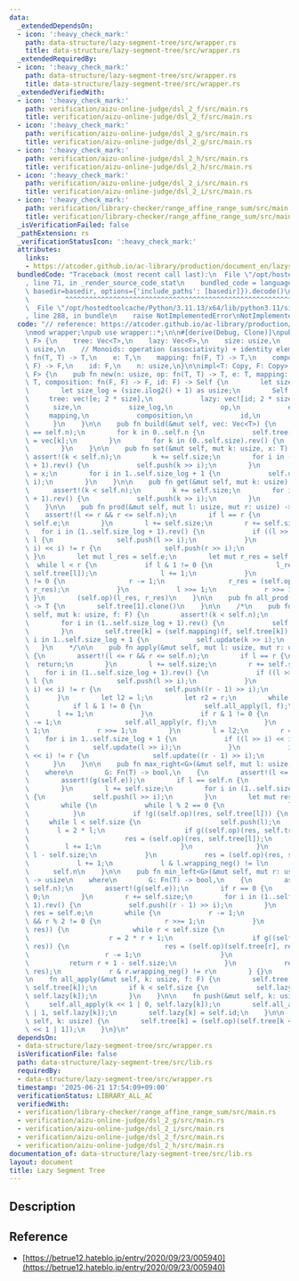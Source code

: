 ```yaml
---
data:
  _extendedDependsOn:
  - icon: ':heavy_check_mark:'
    path: data-structure/lazy-segment-tree/src/wrapper.rs
    title: data-structure/lazy-segment-tree/src/wrapper.rs
  _extendedRequiredBy:
  - icon: ':heavy_check_mark:'
    path: data-structure/lazy-segment-tree/src/wrapper.rs
    title: data-structure/lazy-segment-tree/src/wrapper.rs
  _extendedVerifiedWith:
  - icon: ':heavy_check_mark:'
    path: verification/aizu-online-judge/dsl_2_f/src/main.rs
    title: verification/aizu-online-judge/dsl_2_f/src/main.rs
  - icon: ':heavy_check_mark:'
    path: verification/aizu-online-judge/dsl_2_g/src/main.rs
    title: verification/aizu-online-judge/dsl_2_g/src/main.rs
  - icon: ':heavy_check_mark:'
    path: verification/aizu-online-judge/dsl_2_h/src/main.rs
    title: verification/aizu-online-judge/dsl_2_h/src/main.rs
  - icon: ':heavy_check_mark:'
    path: verification/aizu-online-judge/dsl_2_i/src/main.rs
    title: verification/aizu-online-judge/dsl_2_i/src/main.rs
  - icon: ':heavy_check_mark:'
    path: verification/library-checker/range_affine_range_sum/src/main.rs
    title: verification/library-checker/range_affine_range_sum/src/main.rs
  _isVerificationFailed: false
  _pathExtension: rs
  _verificationStatusIcon: ':heavy_check_mark:'
  attributes:
    links:
    - https://atcoder.github.io/ac-library/production/document_en/lazysegtree.html
  bundledCode: "Traceback (most recent call last):\n  File \"/opt/hostedtoolcache/Python/3.11.13/x64/lib/python3.11/site-packages/onlinejudge_verify/documentation/build.py\"\
    , line 71, in _render_source_code_stat\n    bundled_code = language.bundle(stat.path,\
    \ basedir=basedir, options={'include_paths': [basedir]}).decode()\n          \
    \         ^^^^^^^^^^^^^^^^^^^^^^^^^^^^^^^^^^^^^^^^^^^^^^^^^^^^^^^^^^^^^^^^^^^^^^^^^^^^^^^^^\n\
    \  File \"/opt/hostedtoolcache/Python/3.11.13/x64/lib/python3.11/site-packages/onlinejudge_verify/languages/rust.py\"\
    , line 288, in bundle\n    raise NotImplementedError\nNotImplementedError\n"
  code: "// reference: https://atcoder.github.io/ac-library/production/document_en/lazysegtree.html\n\
    \nmod wrapper;\npub use wrapper::*;\n\n#[derive(Debug, Clone)]\npub struct LazySegmentTree<T,\
    \ F> {\n    tree: Vec<T>,\n    lazy: Vec<F>,\n    size: usize,\n    size_log:\
    \ usize,\n    // Monoids: operation (associativity) + identity element\n    op:\
    \ fn(T, T) -> T,\n    e: T,\n    mapping: fn(F, T) -> T,\n    composition: fn(F,\
    \ F) -> F,\n    id: F,\n    n: usize,\n}\n\nimpl<T: Copy, F: Copy> LazySegmentTree<T,\
    \ F> {\n    pub fn new(n: usize, op: fn(T, T) -> T, e: T, mapping: fn(F, T) ->\
    \ T, composition: fn(F, F) -> F, id: F) -> Self {\n        let size = n.next_power_of_two();\n\
    \        let size_log = (size.ilog2() + 1) as usize;\n        Self {\n       \
    \     tree: vec![e; 2 * size],\n            lazy: vec![id; 2 * size],\n      \
    \      size,\n            size_log,\n            op,\n            e,\n       \
    \     mapping,\n            composition,\n            id,\n            n,\n  \
    \      }\n    }\n\n    pub fn build(&mut self, vec: Vec<T>) {\n        assert!(vec.len()\
    \ == self.n);\n        for k in 0..self.n {\n            self.tree[k + self.size]\
    \ = vec[k];\n        }\n        for k in (0..self.size).rev() {\n            self.update(k);\n\
    \        }\n    }\n\n    pub fn set(&mut self, mut k: usize, x: T) {\n       \
    \ assert!(k < self.n);\n        k += self.size;\n        for i in (1..self.size_log\
    \ + 1).rev() {\n            self.push(k >> i);\n        }\n        self.tree[k]\
    \ = x;\n        for i in 1..self.size_log + 1 {\n            self.update(k >>\
    \ i);\n        }\n    }\n\n    pub fn get(&mut self, mut k: usize) -> T {\n  \
    \      assert!(k < self.n);\n        k += self.size;\n        for i in (1..self.size_log\
    \ + 1).rev() {\n            self.push(k >> i);\n        }\n        self.tree[k].clone()\n\
    \    }\n\n    pub fn prod(&mut self, mut l: usize, mut r: usize) -> T {\n    \
    \    assert!(l <= r && r <= self.n);\n        if l == r {\n            return\
    \ self.e;\n        }\n        l += self.size;\n        r += self.size;\n     \
    \   for i in (1..self.size_log + 1).rev() {\n            if ((l >> i) << i) !=\
    \ l {\n                self.push(l >> i);\n            }\n            if ((r >>\
    \ i) << i) != r {\n                self.push(r >> i);\n            }\n       \
    \ }\n        let mut l_res = self.e;\n        let mut r_res = self.e;\n      \
    \  while l < r {\n            if l & 1 != 0 {\n                l_res = (self.op)(l_res,\
    \ self.tree[l]);\n                l += 1;\n            }\n            if r & 1\
    \ != 0 {\n                r -= 1;\n                r_res = (self.op)(self.tree[r],\
    \ r_res);\n            }\n            l >>= 1;\n            r >>= 1;\n       \
    \ }\n        (self.op)(l_res, r_res)\n    }\n\n    pub fn all_prod(&mut self)\
    \ -> T {\n        self.tree[1].clone()\n    }\n\n    /*\n    pub fn apply(&mut\
    \ self, mut k: usize, f: F) {\n        assert!(k < self.n);\n        k += self.size;\n\
    \        for i in (1..self.size_log + 1).rev() {\n            self.push(k >> i);\n\
    \        }\n        self.tree[k] = (self.mapping)(f, self.tree[k]);\n        for\
    \ i in 1..self.size_log + 1 {\n            self.update(k >> i);\n        }\n \
    \   }\n    */\n\n    pub fn apply(&mut self, mut l: usize, mut r: usize, f: F)\
    \ {\n        assert!(l <= r && r <= self.n);\n        if l == r {\n          \
    \  return;\n        }\n        l += self.size;\n        r += self.size;\n    \
    \    for i in (1..self.size_log + 1).rev() {\n            if ((l >> i) << i) !=\
    \ l {\n                self.push(l >> i);\n            }\n            if ((r >>\
    \ i) << i) != r {\n                self.push((r - 1) >> i);\n            }\n \
    \       }\n        let l2 = l;\n        let r2 = r;\n        while l < r {\n \
    \           if l & 1 != 0 {\n                self.all_apply(l, f);\n         \
    \       l += 1;\n            }\n            if r & 1 != 0 {\n                r\
    \ -= 1;\n                self.all_apply(r, f);\n            }\n            l >>=\
    \ 1;\n            r >>= 1;\n        }\n        l = l2;\n        r = r2;\n    \
    \    for i in 1..self.size_log + 1 {\n            if ((l >> i) << i) != l {\n\
    \                self.update(l >> i);\n            }\n            if ((r >> i)\
    \ << i) != r {\n                self.update((r - 1) >> i);\n            }\n  \
    \      }\n    }\n\n    pub fn max_right<G>(&mut self, mut l: usize, g: G) -> usize\n\
    \    where\n        G: Fn(T) -> bool,\n    {\n        assert!(l <= self.n);\n\
    \        assert!(g(self.e));\n        if l == self.n {\n            return self.n;\n\
    \        }\n        l += self.size;\n        for i in (1..self.size_log + 1).rev()\
    \ {\n            self.push(l >> i);\n        }\n        let mut res = self.e;\n\
    \        while {\n            while l % 2 == 0 {\n                l >>= 1;\n \
    \           }\n            if !g((self.op)(res, self.tree[l])) {\n           \
    \     while l < self.size {\n                    self.push(l);\n             \
    \       l = 2 * l;\n                    if g((self.op)(res, self.tree[l])) {\n\
    \                        res = (self.op)(res, self.tree[l]);\n               \
    \         l += 1;\n                    }\n                }\n                return\
    \ l - self.size;\n            }\n            res = (self.op)(res, self.tree[l]);\n\
    \            l += 1;\n            l & l.wrapping_neg() != l\n        } {}\n  \
    \      self.n\n    }\n\n    pub fn min_left<G>(&mut self, mut r: usize, g: G)\
    \ -> usize\n    where\n        G: Fn(T) -> bool,\n    {\n        assert!(r <=\
    \ self.n);\n        assert!(g(self.e));\n        if r == 0 {\n            return\
    \ 0;\n        }\n        r += self.size;\n        for i in (1..self.size_log +\
    \ 1).rev() {\n            self.push((r - 1) >> i);\n        }\n        let mut\
    \ res = self.e;\n        while {\n            r -= 1;\n            while r > 1\
    \ && r % 2 != 0 {\n                r >>= 1;\n            }\n            if !g((self.op)(self.tree[r],\
    \ res)) {\n                while r < self.size {\n                    self.push(r);\n\
    \                    r = 2 * r + 1;\n                    if g((self.op)(self.tree[r],\
    \ res)) {\n                        res = (self.op)(self.tree[r], res);\n     \
    \                   r -= 1;\n                    }\n                }\n      \
    \          return r + 1 - self.size;\n            }\n            res = (self.op)(self.tree[r],\
    \ res);\n            r & r.wrapping_neg() != r\n        } {}\n        0\n    }\n\
    \n    fn all_apply(&mut self, k: usize, f: F) {\n        self.tree[k] = (self.mapping)(f,\
    \ self.tree[k]);\n        if k < self.size {\n            self.lazy[k] = (self.composition)(f,\
    \ self.lazy[k]);\n        }\n    }\n\n    fn push(&mut self, k: usize) {\n   \
    \     self.all_apply(k << 1 | 0, self.lazy[k]);\n        self.all_apply(k << 1\
    \ | 1, self.lazy[k]);\n        self.lazy[k] = self.id;\n    }\n\n    fn update(&mut\
    \ self, k: usize) {\n        self.tree[k] = (self.op)(self.tree[k << 1 | 0], self.tree[k\
    \ << 1 | 1]);\n    }\n}\n"
  dependsOn:
  - data-structure/lazy-segment-tree/src/wrapper.rs
  isVerificationFile: false
  path: data-structure/lazy-segment-tree/src/lib.rs
  requiredBy:
  - data-structure/lazy-segment-tree/src/wrapper.rs
  timestamp: '2025-06-21 17:54:09+09:00'
  verificationStatus: LIBRARY_ALL_AC
  verifiedWith:
  - verification/library-checker/range_affine_range_sum/src/main.rs
  - verification/aizu-online-judge/dsl_2_g/src/main.rs
  - verification/aizu-online-judge/dsl_2_i/src/main.rs
  - verification/aizu-online-judge/dsl_2_f/src/main.rs
  - verification/aizu-online-judge/dsl_2_h/src/main.rs
documentation_of: data-structure/lazy-segment-tree/src/lib.rs
layout: document
title: Lazy Segment Tree
---
```


## Description

## Reference
- [https://betrue12.hateblo.jp/entry/2020/09/23/005940](https://betrue12.hateblo.jp/entry/2020/09/23/005940)
